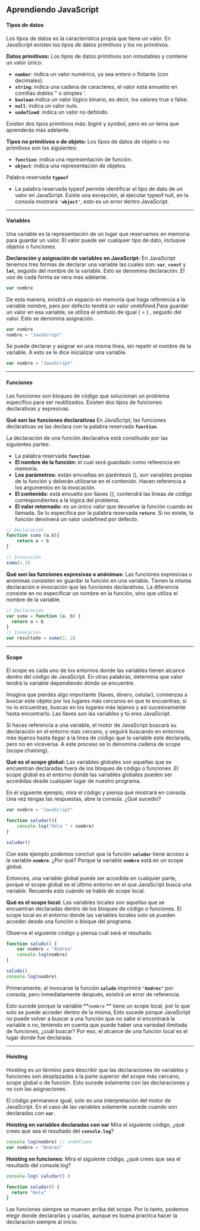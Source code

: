 ## Aprendiendo JavaScript

#### Tipos de datos
Los tipos de datos es la característica propia que tiene un valor. En JavaScript existen los tipos de datos primitivos y los no primitivos.

**Datos primitivos:**
Los tipos de datos primitivos son inmutables y contiene un valor único:

- **`number`**: indica un valor numérico, ya sea entero o flotante (con decimales).
- **`string`**: indica una cadena de caracteres, el valor está envuelto en comillas dobles " o simples '.
- **`boolean`** indica un valor lógico binario, es decir, los valores true o false.
- **`null`**: indica un valor nulo.
- **`undefined`**: indica un valor no definido.

Existen dos tipos primitivos más: bigint y symbol, pero es un tema que aprenderás más adelante.

**Tipos no primitivos o de objeto:**
Los tipos de datos de objeto o no primitivos son los siguientes:

- **`function`**: indica una representación de función.
- **`object`**: indica una representación de objetos.

Palabra reservada **`typeof`**
- La palabra reservada typeof permite identificar el tipo de dato de un valor en JavaScript. Existe una excepción, al ejecutar typeof null, en la consola mostrará **`'object'`**, esto es un error dentro JavaScript.

------------

#### Variables
Una variable es la representación de un lugar que reservamos en memoria para guardar un valor. El valor puede ser cualquier tipo de dato, inclusive objetos o funciones.

**Declaración y asignación de variables en JavaScript:**
En JavaScript tenemos tres formas de declarar una variable las cuales son: **`var`**, **`const`** y **`let`**, seguido del nombre de la variable. Esto se denomina declaración. El uso de cada forma se vera mas adelante.

```javascript
var nombre
```
De esta manera, existirá un espacio en memoria que haga referencia a la variable nombre, pero por defecto tendrá un valor undefined.Para guardar un valor en esa variable, se utiliza el símbolo de igual ( = ) , seguido del valor. Esto se denomina asignación.

```javascript
var nombre
nombre = "JavaScript"
```

Se puede declarar y asignar en una misma línea, sin repetir el nombre de la variable. A esto se le dice inicializar una variable.

```javascript
var nombre = "JavaScript"
```

------------

#### Funciones

Las funciones son bloques de código que solucionan un problema específico para ser reutilizados. Existen dos tipos de funciones: declarativas y expresivas.

**Qué son las funciones declarativas**
En JavaScript, las funciones declarativas se las declara con la palabra reservada **`function`**.

La declaración de una función declarativa está constituido por las siguientes partes:

- La palabra reservada **`function`**.
- **El nombre de la función:** el cual será guardado como referencia en memoria.
- **Los parámetros:** están envueltas en paréntesis (), son variables propias de la función y deberán utilizarse en el contenido. Hacen referencia a los argumentos en la invocación.
- **El contenido:** está envuelto por llaves {}, contendrá las líneas de código correspondientes a la lógica del problema.
- **El valor retornado:** es un único valor que devuelve la función cuando es llamada. Se lo especifica por la palabra reservada **`return`**. Si no existe, la función devolverá un valor undefined por defecto.

```javascript
// Declaración
function suma (a,b){
    return a + b
}

// Invocación
suma(2,3)
```

**Qué son las funciones expresivas o anónimas:**
Las funciones expresivas o anónimas consisten en guardar la función en una variable. Tienen la misma declaración e invocación que las funciones declarativas. La diferencia consiste en no especificar un nombre en la función, sino que utiliza el nombre de la variable.

```javascript
// Declaración
var suma = function (a, b) {
  return a + b
}
// Invocación
var resultado = suma(2, 2)
```

------------

#### Scope

El scope es cada uno de los entornos donde las variables tienen alcance dentro del código de JavaScript. En otras palabras, determina que valor tendrá la variable dependiendo dónde se encuentre.

Imagina que pierdes algo importante (llaves, dinero, celular), comienzas a buscar este objeto por los lugares más cercanos en que te encuentras; si no lo encuentras, buscas en los lugares más lejanos y así sucesivamente hasta encontrarlo. Las llaves son las variables y tú eres JavaScript.

Si haces referencia a una variable, el motor de JavaScript buscará su declaración en el entorno más cercano, y seguirá buscando en entornos más lejanos hasta llegar a la línea de código que la variable esté declarada, pero no en viceversa. A este proceso se lo denomina cadena de scope (scope chaining).

**Qué es el scope global:**
Las variables globales son aquellas que se encuentran declaradas fuera de los bloques de código o funciones .El scope global es el entorno donde las variables globales pueden ser accedidas desde cualquier lugar de nuestro programa.

En el siguiente ejemplo, mira el código y piensa qué mostrará en consola. Una vez tengas las respuestas, abre la consola. ¿Qué sucedió?

```javascript
var nombre = "JavaScript"

function saludar(){
    console.log("Hola " + nombre)
}

saludar()
```

Con este ejemplo podemos concluir que la función **`saludar`** tiene acceso a la variable **`nombre`**. ¿Por qué? Porque la variable **`nombre`** está en un scope global.

Entonces, una variable global puede ser accedida en cualquier parte, porque el scope global es el último entorno en el que JavaScript busca una variable. Recuerda esto cuándo se hable de scope local.

**Qué es el scope local:**
Las variables locales son aquellas que se encuentran declaradas dentro de los bloques de código o funciones. El scope local es el entorno donde las variables locales solo se pueden acceder desde una función o bloque del programa.

Observa el siguiente código y piensa cuál será el resultado.

```javascript
function saludo() {
    var nombre = "Andres"
    console.log(nombre)
}

saludo()
console.log(nombre)
```

Primeramente, al invocarse la función **`saludo`** imprimirá **`"Andres"`** por consola, pero inmediatamente después, existirá un error de referencia.

Esto sucede porque la variable **`nombre` ** tiene un scope local, por lo que solo se puede acceder dentro de la misma, Esto sucede porque JavaScript no puede volver a buscar a una función que no sabe si encontrará la variable o no, teniendo en cuenta que puede haber una variedad ilimitada de funciones, ¿cuál buscar? Por eso, el alcance de una función local es el lugar donde fue declarada.

------------

#### Hoisting

Hoisting es un término para describir que las declaraciones de variables y funciones son desplazadas a la parte superior del scope más cercano, scope global o de función. Esto sucede solamente con las declaraciones y no con las asignaciones.

El código permanece igual, solo es una interpretación del motor de JavaScript. En el caso de las variables solamente sucede cuando son declaradas con **`var`**.

**Hoisting en variables declaradas con var**
Mira el siguiente código, ¿qué crees que sea el resultado del **`console.log`**?

```javascript
console.log(nombre) // undefined
var nombre = "Andres" 
```

**Hoisting en funciones:**
Mira el siguiente código, ¿qué crees que sea el resultado del console.log?

```javascript
console.log( saludar() )

function saludar() {
  return "Hola"
}
```

Las funciones siempre se mueven arriba del scope. Por lo tanto, podemos elegir donde declararlas y usarlas, aunque es buena practica hacer la declaracion siempre al inicio.